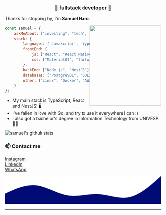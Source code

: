 <h3 align="center">🚀 fullstack developer 🚀</h3>

Thanks for stopping by, I'm **Samuel Haro**.

<img align='right' src="https://media1.giphy.com/media/CuuSHzuc0O166MRfjt/giphy.gif?cid=ecf05e47ejrqne2ds1wwk2lyjjfok4rnubowzsnnze5k3p1v&rid=giphy.gif&ct=g" width="230" height="260">

```javascript
const samuel = {
    askMeAbout: ["investing", "tech", "gaming", "mma/ufc"],
    stack: {
        languages: ["JavaScript", "TypeScript", "Go"],
        frontEnd: {
            js: ["React", "React Native"],
            css: ["MaterialUI", "tailwind"]
        },
        backEnd: ["Node.js", "NestJS"],
        databases: ["PostgreSQL", "SQLite", "MySQL", "MongoDB", "Redis"],
        other: ["Linux", "Docker", "AWS"]
    }
};
```

- My main stack is TypeScript, React and NestJS! 🖥️
- I've fallen in love with Go, and try to use it everywhere I can :)
- I also got a bachelor's degree in Information Technology from UNIVESP. 👨‍💻


![samuel's github stats](https://samuel-gitstats.vercel.app/api?username=samuelharo97&hide=contribs,prs&count_private=true&show_icons=true)

<h3> 📫 Contact me: </h3>
<a href="https://www.instagram.com/samuelharo_/">Instagram</a> <br>
<a href="https://www.linkedin.com/in/samuel-haro-b14551236//">LinkedIn</a><br>
<a href="https://api.whatsapp.com/send?phone=5515998013934">WhatsApp<a/>
 
![bottom.png](https://raw.githubusercontent.com/iCharlesZ/FigureBed/master/img/readme-bottom.png)

---




